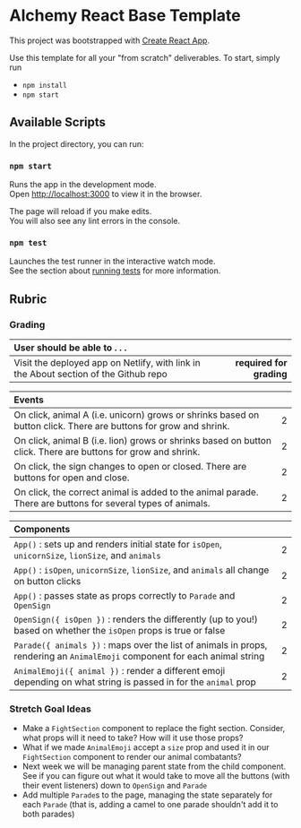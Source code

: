 # Alchemy React Base Template

This project was bootstrapped with [Create React App](https://github.com/facebook/create-react-app).

Use this template for all your "from scratch" deliverables. To start, simply run

- `npm install`
- `npm start`

## Available Scripts

In the project directory, you can run:

### `npm start`

Runs the app in the development mode.\
Open [http://localhost:3000](http://localhost:3000) to view it in the browser.

The page will reload if you make edits.\
You will also see any lint errors in the console.

### `npm test`

Launches the test runner in the interactive watch mode.\
See the section about [running tests](https://facebook.github.io/create-react-app/docs/running-tests) for more information.

## Rubric

### Grading

| User should be able to . . .                                                         |             |
| :----------------------------------------------------------------------------------- | ----------: |
| Visit the deployed app on Netlify, with link in the About section of the Github repo |  **required for grading** |

| Events                                                                                |             |
| :----------------------------------------------------------------------------------- | ----------: |
| On click, animal A (i.e. unicorn) grows or shrinks based on button click. There are buttons for grow and shrink.  |        2 |
| On click, animal B (i.e. lion) grows or shrinks based on button click. There are buttons for grow and shrink.  |        2 |
| On click, the sign changes to open or closed. There are buttons for open and close. |        2 |
| On click, the correct animal is added to the animal parade. There are buttons for several types of animals. |        2 |

| Components                                                                                |             |
| :----------------------------------------------------------------------------------- | ----------: |
| `App()` : sets up and renders initial state for `isOpen`, `unicornSize`, `lionSize`, and `animals` |2|
| `App()` : `isOpen`, `unicornSize`, `lionSize`, and `animals` all change on button clicks |2|
| `App()` : passes state as props correctly to `Parade` and `OpenSign` |2|
| `OpenSign({ isOpen })` : renders the differently (up to you!) based on whether the `isOpen` props is true or false |2|
| `Parade({ animals })` : maps over the list of animals in props, rendering an `AnimalEmoji` component for each animal string |2|
| `AnimalEmoji({ animal })` : render a different emoji depending on what string is passed in for the `animal` prop |2|

### Stretch Goal Ideas

- Make a `FightSection` component to replace the fight section. Consider, what props will it need to take? How will it use those props?
- What if we made `AnimalEmoji` accept a `size` prop and used it in our `FightSection` component to render our animal combatants?
- Next week we will be managing parent state from the child component. See if you can figure out what it would take to move all the buttons (with their event listeners) down to `OpenSign` and `Parade`
- Add multiple `Parade`s to the page, managing the state separately for each `Parade` (that is, adding a camel to one parade shouldn't add it to both parades)
